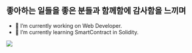 ## 좋아하는 일들을 좋은 분들과 함께함에 감사함을 느끼며

- 🔭 I’m currently working on Web Developer.
- 🌱 I’m currently learning SmartContract in Solidity.

![](https://github-profile-summary-cards.vercel.app/api/cards/profile-details?username=HYOSEUNGAN&theme=nord_dark)




<!--
**HYOSEUNGAN/HYOSEUNGAN** is a ✨ _special_ ✨ repository because its `README.md` (this file) appears on your GitHub profile.

Here are some ideas to get you started:

- 🔭 I’m currently working on ...
- 🌱 I’m currently learning ...
- 👯 I’m looking to collaborate on ...
- 🤔 I’m looking for help with ...
- 💬 Ask me about ...
- 📫 How to reach me: ...
- 😄 Pronouns: ...
- ⚡ Fun fact: ...
-->
